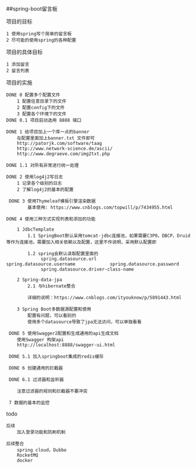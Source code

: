 ##spring-boot留言板

项目的目标
	
	1 使用spring写个简单的留言板
	2 尽可能的使用spring的各种配置
	
项目的具体目标
	
	1 添加留言
	2 留言列表

项目的实施
	
	DONE 0 配置多个配置文件
		1 配置任意目录下的文件
		2 配置config下的文件
		3 配置各个环境下的文件
	DONE 0.1 项目启动选用 8888 端口 
	
	DONE 1 给项目加上一个库一点的banner
		在配置里面加上banner.txt 文件即可
		http://patorjk.com/software/taag
		http://www.network-science.de/ascii/
		http://www.degraeve.com/img2txt.php
	
	DONE 1.1 对所有异常进行统一处理
	
	DONE 2 使用log4j2写日志
		1 记录各个级别的日志
		2 了解log4j2的基本的配置
	
	 DONE 3 使用Thymeleaf模板引擎渲染数据
	 		基本使用: https://www.cnblogs.com/topwill/p/7434955.html
	
	DONE 4 使用三种方式实现列表和添加的功能
	 
	 	1 JdbcTemplate
	 		1.1 SpringBoot默认采用tomcat-jdbc连接池，如果需要C3P0，DBCP，Druid等作为连接池，需要加入相关依赖以及配置，这里不作说明，采用默认配置即
	 		
	 		1.2 spring会默认读取配置里面的
				 spring.datasource.url						 spring.datasource.username		        spring.datasource.password
			     spring.datasource.driver-class-name
	 		
	 	2 Spring-data-jpa
	 		2.1 与hibernate整合
	
			详细的说明：https://www.cnblogs.com/ityouknow/p/5891443.html
	 			
	 	3 Spring Boot多数据源配置和使用
	 		配置有问题，可以看别的
	 		使用多个datasource导致了jpa无法访问，可以单独看看
	 		
	 DONE 5 使用Swagger2配置和生成通用的api生成文档
	 	使用Swagger 构架api
	 	http://localhost:8888/swagger-ui.html
	 
	 DONE 5.1 加入springboot集成的redis缓存
	 
	 DONE 6 创建通用的拦截器
		
	 DONE 6.1 过滤器和监听器
	 	
	 	注意过滤器的规则和拦截器不要冲突
	 
	 7 数据的基本的监控
	 	
	 
	
todo	
	
	后续
		加入登录功能和防刷机制
	
	后续整合
		spring cloud，Dubbo
		RocketMQ
		docker
	
	
	
	
	
	
	
	
	
	